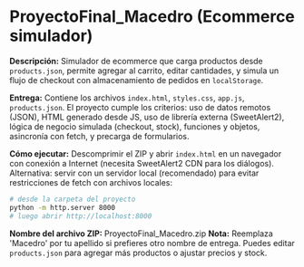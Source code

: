# ProyectoFinal_Macedro (Ecommerce simulador)
**Descripción:** Simulador de ecommerce que carga productos desde `products.json`, permite agregar al carrito, editar cantidades, y simula un flujo de checkout con almacenamiento de pedidos en `localStorage`.

**Entrega:** Contiene los archivos `index.html`, `styles.css`, `app.js`, `products.json`. El proyecto cumple los criterios: uso de datos remotos (JSON), HTML generado desde JS, uso de librería externa (SweetAlert2), lógica de negocio simulada (checkout, stock), funciones y objetos, asincronía con fetch, y precarga de formularios.

**Cómo ejecutar:** Descomprimir el ZIP y abrir `index.html` en un navegador con conexión a Internet (necesita SweetAlert2 CDN para los diálogos). Alternativa: servir con un servidor local (recomendado) para evitar restricciones de fetch con archivos locales:
```bash
# desde la carpeta del proyecto
python -m http.server 8000
# luego abrir http://localhost:8000
```

**Nombre del archivo ZIP:** ProyectoFinal_Macedro.zip
**Nota:** Reemplaza 'Macedro' por tu apellido si prefieres otro nombre de entrega. Puedes editar `products.json` para agregar más productos o ajustar precios y stock.

